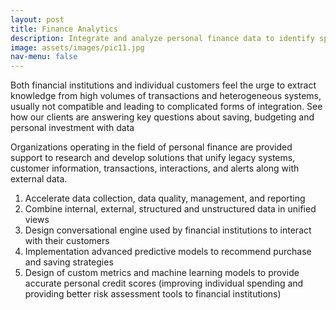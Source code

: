 ```yaml
---
layout: post
title: Finance Analytics
description: Integrate and analyze personal finance data to identify spending trends, improve personal finance, provide reliable financial scores to institutions
image: assets/images/pic11.jpg
nav-menu: false
---
```


Both financial institutions and individual customers feel the urge to extract knowledge from high volumes
of transactions and heterogeneous systems, usually not compatible and leading to complicated forms
of integration. See how our clients are answering key questions about saving, budgeting and personal
investment with data

Organizations operating in the field of personal finance are provided support to research and develop solutions that unify legacy systems, customer information, transactions, interactions, and alerts along with external data.

  1. Accelerate data collection, data quality, management, and reporting
  2. Combine internal, external, structured and unstructured data in unified views
  3. Design conversational engine used by financial institutions to interact with their customers
  4. Implementation advanced predictive models to recommend purchase and saving strategies
  5. Design of custom metrics and machine learning models to provide accurate personal credit scores (improving individual spending and providing better risk assessment tools to financial institutions)
